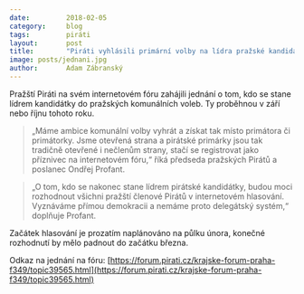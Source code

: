 ```yaml
---
date:         2018-02-05
category:     blog
tags:         piráti
layout:       post
title:        "Piráti vyhlásili primární volby na lídra pražské kandidátky, rozhodnutí padne v únoru" 
image: posts/jednani.jpg
author:       Adam Zábranský
---
```


Pražští Piráti na svém internetovém fóru zahájili jednání o tom, kdo se stane lídrem kandidátky do pražských komunálních voleb. Ty proběhnou v září nebo říjnu tohoto roku. 

> „Máme ambice komunální volby vyhrát a získat tak místo primátora či primátorky. Jsme otevřená strana a pirátské primárky jsou tak tradičně otevřené i nečlenům strany, stačí se registrovat jako příznivec na internetovém fóru,“ říká předseda pražských Pirátů a poslanec Ondřej Profant.

> „O tom, kdo se nakonec stane lídrem pirátské kandidátky, budou moci rozhodnout všichni pražští členové Pirátů v internetovém hlasování. Vyznáváme přímou demokracii a nemáme proto delegátský systém,“ doplňuje Profant. 

Začátek hlasování je prozatím naplánováno na půlku února, konečné rozhodnutí by mělo padnout do začátku března.

Odkaz na jednání na fóru: [https://forum.pirati.cz/krajske-forum-praha-f349/topic39565.html](https://forum.pirati.cz/krajske-forum-praha-f349/topic39565.html)

